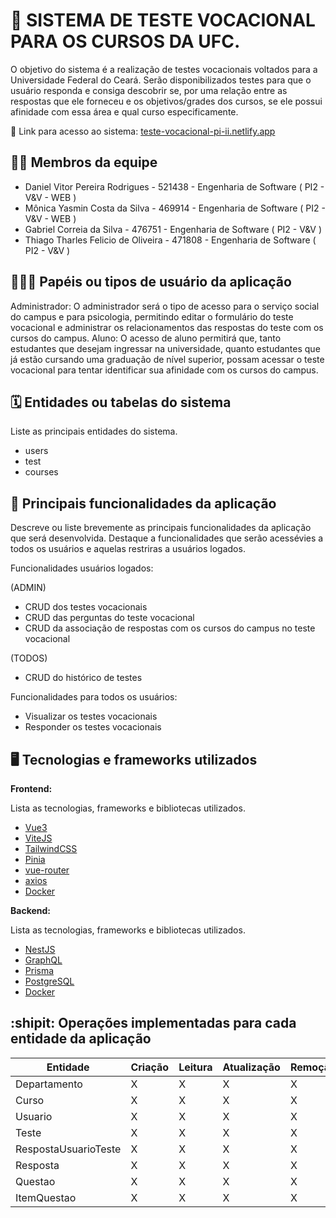 # :checkered_flag: SISTEMA DE TESTE VOCACIONAL PARA OS CURSOS DA UFC.

O objetivo do sistema é a realização de testes vocacionais voltados para a Universidade Federal do Ceará. Serão disponibilizados testes para que o usuário responda e consiga descobrir se, por uma relação entre as respostas que ele forneceu e os objetivos/grades dos cursos, se ele possui afinidade com essa área e qual curso especificamente. 

🌟 Link para acesso ao sistema: [teste-vocacional-pi-ii.netlify.app](https://teste-vocacional-pi-ii.netlify.app/)

## :technologist: Membros da equipe

- Daniel Vitor Pereira Rodrigues - 521438 - Engenharia de Software ( PI2 - V&V - WEB )
- Mônica Yasmin Costa da Silva - 469914 - Engenharia de Software ( PI2 - V&V - WEB )
- Gabriel Correia da Silva - 476751  - Engenharia de Software ( PI2 - V&V )
- Thiago Tharles Felicio de Oliveira - 471808 - Engenharia de Software ( PI2 - V&V )

## :people_holding_hands: Papéis ou tipos de usuário da aplicação

Administrador: O administrador será o tipo de acesso para o serviço social do campus e para psicologia, permitindo editar o formulário do teste vocacional e administrar os relacionamentos das respostas do teste com os cursos do campus.
Aluno: O acesso de aluno permitirá que, tanto estudantes que desejam ingressar na universidade, quanto estudantes que já estão cursando uma graduação de nível superior, possam acessar o teste vocacional para tentar identificar sua afinidade com os cursos do campus.

## :spiral_calendar: Entidades ou tabelas do sistema

Liste as principais entidades do sistema.

- users
- test
- courses

## :triangular_flag_on_post:	 Principais funcionalidades da aplicação

Descreve ou liste brevemente as principais funcionalidades da aplicação que será desenvolvida. Destaque a funcionalidades que serão acessévies a todos os usuários e aquelas restriras a usuários logados.

Funcionalidades usuários logados:

(ADMIN)
- CRUD dos testes vocacionais
- CRUD das perguntas do teste vocacional
- CRUD da associação de respostas com os cursos do campus no teste vocacional

(TODOS)
- CRUD do histórico de testes

Funcionalidades para todos os usuários:
 - Visualizar os testes vocacionais
 - Responder os testes vocacionais

## :desktop_computer: Tecnologias e frameworks utilizados

**Frontend:**

Lista as tecnologias, frameworks e bibliotecas utilizados.
- [Vue3](https://vuejs.org/)
- [ViteJS](https://vitejs.dev/)
- [TailwindCSS](https://tailwindcss.com/)
- [Pinia](https://pinia.vuejs.org/)
- [vue-router](https://router.vuejs.org/)
- [axios](https://axios-http.com/ptbr/)
- [Docker](https://www.docker.com/)

**Backend:**

Lista as tecnologias, frameworks e bibliotecas utilizados.
- [NestJS](https://nestjs.com/)
- [GraphQL](https://graphql.org/)
- [Prisma](https://www.prisma.io/nestjs)
- [PostgreSQL](https://www.postgresql.org/)
- [Docker](https://www.docker.com/)

## :shipit: Operações implementadas para cada entidade da aplicação


| Entidade| Criação | Leitura | Atualização | Remoção |
| --- | --- | --- | --- | --- |
|Departamento| X |  X  | X | X |
|Curso | X |  X  | X | X |
|Usuario | X |  X  | X | X |
|Teste | X |  X  | X | X |
|RespostaUsuarioTeste | X |  X  | X | X |
|Resposta | X |  X  | X | X |
|Questao | X |  X  | X | X |
|ItemQuestao| X |  X  | X | X |

